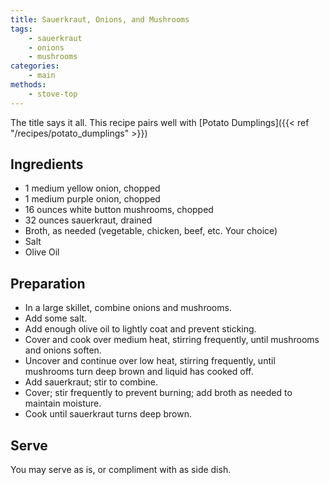 ```yaml
---
title: Sauerkraut, Onions, and Mushrooms
tags:
    - sauerkraut
    - onions
    - mushrooms
categories: 
    - main
methods:
    - stove-top
---
```


The title says it all. This recipe pairs well with [Potato Dumplings]({{< ref "/recipes/potato_dumplings" >}})

## Ingredients

-   1 medium yellow onion, chopped
-   1 medium purple onion, chopped
-   16 ounces white button mushrooms, chopped
-   32 ounces sauerkraut, drained
-   Broth, as needed (vegetable, chicken, beef, etc. Your choice)
-   Salt
-   Olive Oil

## Preparation

-   In a large skillet, combine onions and mushrooms.
-   Add some salt.
-   Add enough olive oil to lightly coat and prevent sticking.
-   Cover and cook over medium heat, stirring frequently, until
    mushrooms and onions soften.
-   Uncover and continue over low heat, stirring frequently, until
    mushrooms turn deep brown and liquid has cooked off.
-   Add sauerkraut; stir to combine.
-   Cover; stir frequently to prevent burning; add broth as needed to
    maintain moisture.
-   Cook until sauerkraut turns deep brown.

## Serve

You may serve as is, or compliment with as side dish.
